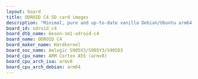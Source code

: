 ```yaml
---
layout: board
title: ODROID C4 SD card images
description: "Minimal, pure and up-to-date vanilla Debian/Ubuntu arm64 SD card images for ODROID C4 by Hardkernel, SoC: Amlogic S905X3/S905Y3/S905D3, CPU ISA: armv8"
board_id: odroid_c4
board_dtb_name: meson-sm1-odroid-c4
board_name: ODROID C4
board_maker_name: Hardkernel
board_soc_name: Amlogic S905X3/S905Y3/S905D3
board_cpu_name: ARM Cortex A55 (armv8)
board_cpu_arch_isa: armv8
board_cpu_arch_debian: arm64
---
```

